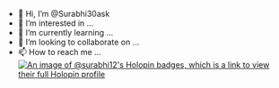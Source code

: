 - 👋 Hi, I’m @Surabhi30ask
- 👀 I’m interested in ...
- 🌱 I’m currently learning ...
- 💞️ I’m looking to collaborate on ...
- 📫 How to reach me ...
[![An image of @surabhi12's Holopin badges, which is a link to view their full Holopin profile](https://holopin.me/surabhi12)](https://holopin.io/@surabhi12)
<!---
Surabhi30ask/Surabhi30ask is a ✨ special ✨ repository because its `README.md` (this file) appears on your GitHub profile.
You can click the Preview link to take a look at your changes.
--->
